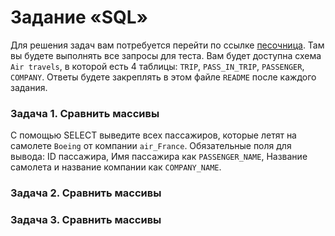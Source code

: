 # Задание «SQL»

Для решения задач вам потребуется перейти по ссылке [песочница](https://sql-academy.org/ru/sandbox). 
Там вы будете выполнять все запросы для теста. Вам будет доступна схема `Air travels`, в которой есть
4 таблицы: `TRIP`, `PASS_IN_TRIP`, `PASSENGER`, `COMPANY`. Ответы будете закреплять в этом файле `README`
после каждого задания.

### Задача 1. Сравнить массивы

C помощью SELECT выведите всех пассажиров, которые летят на самолете `Boeing` от компании `air_France`.
Обязательные поля для вывода: ID пассажира, Имя пассажира как `PASSENGER_NAME`, Название самолета и название компании
как `COMPANY_NAME`.

<!-- ЗАКРЕПИТЕ ВАШ SELECT ОТ 1 ЗАДАНИЯ ЗДЕСЬ -->

### Задача 2. Сравнить массивы
### Задача 3. Сравнить массивы